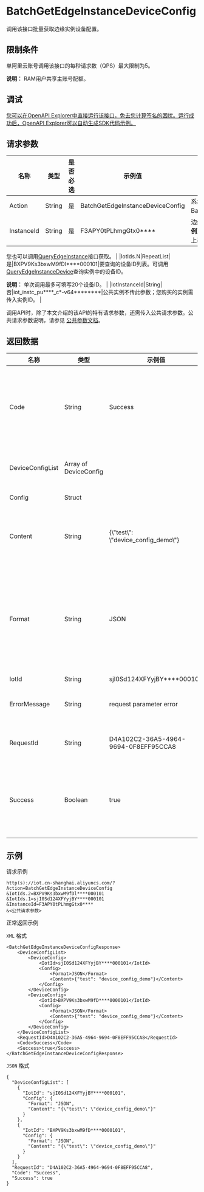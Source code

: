 # BatchGetEdgeInstanceDeviceConfig

调用该接口批量获取边缘实例设备配置。

## 限制条件

单阿里云账号调用该接口的每秒请求数（QPS）最大限制为5。

**说明：** RAM用户共享主账号配额。

## 调试

[您可以在OpenAPI Explorer中直接运行该接口，免去您计算签名的困扰。运行成功后，OpenAPI Explorer可以自动生成SDK代码示例。](https://api.aliyun.com/#product=Iot&api=BatchGetEdgeInstanceDeviceConfig&type=RPC&version=2018-01-20)

## 请求参数

|名称|类型|是否必选|示例值|描述|
|--|--|----|---|--|
|Action|String|是|BatchGetEdgeInstanceDeviceConfig|系统规定参数。取值：BatchGetEdgeInstanceDeviceConfig。 |
|InstanceId|String|是|F3APY0tPLhmgGtx0\*\*\*\*|边缘实例ID。在[边缘计算控制台](https://iot.console.aliyun.com/le/instance/list)的**边缘实例**页面中，鼠标悬浮在目标边缘实例名称上获取ID。

 您也可以调用[QueryEdgeInstance](~~135214~~)接口获取。 |
|IotIds.N|RepeatList|是|BXPV9Ks3bxwM9fDl\*\*\*\*000101|要查询的设备ID列表。可调用[QueryEdgeInstanceDevice](~~135261~~)查询实例中的设备ID。

 **说明：** 单次调用最多可填写20个设备ID。 |
|IotInstanceId|String|否|iot\_instc\_pu\*\*\*\*\_c\*-v64\*\*\*\*\*\*\*\*|公共实例不传此参数；您购买的实例需传入实例ID。 |

调用API时，除了本文介绍的该API的特有请求参数，还需传入公共请求参数。公共请求参数说明，请参见 [公共参数文档](~~30561~~)。

## 返回数据

|名称|类型|示例值|描述|
|--|--|---|--|
|Code|String|Success|接口返回码。Success表示成功，其它表示错误码。详情请参见[错误码](~~135200~~)。 |
|DeviceConfigList|Array of DeviceConfig| |调用成功时，返回的设备配置数据。 |
|Config|Struct| |设备配置信息。 |
|Content|String|\{\\"test\\": \\"device\_config\_demo\\"\}|配置内容文本或存储配置内容文件的OSS地址。 |
|Format|String|JSON|配置文件格式。参数值有KV（键值对配置）、JSON（JSON格式）、FILE（配置文件）。 |
|IotId|String|sjI0Sd124XFYyjBY\*\*\*\*000101|设备ID。 |
|ErrorMessage|String|request parameter error|调用失败时，返回的出错信息。 |
|RequestId|String|D4A102C2-36A5-4964-9694-0F8EFF95CCA8|阿里云为该请求生成的唯一标识符。 |
|Success|Boolean|true|表示是否调用成功。true表示调用成功，false表示调用失败。 |

## 示例

请求示例

```
http(s)://iot.cn-shanghai.aliyuncs.com/?Action=BatchGetEdgeInstanceDeviceConfig
&IotIds.2=BXPV9Ks3bxwM9fDl****000101
&IotIds.1=sjI0Sd124XFYyjBY****000101
&InstanceId=F3APY0tPLhmgGtx0****
&<公共请求参数>
```

正常返回示例

`XML` 格式

```
<BatchGetEdgeInstanceDeviceConfigResponse>
    <DeviceConfigList>
        <DeviceConfig>
            <IotId>sjI0Sd124XFYyjBY****000101</IotId>
            <Config>
                <Format>JSON</Format>
                <Content>{"test": "device_config_demo"}</Content>
            </Config>
        </DeviceConfig>
        <DeviceConfig>
            <IotId>BXPV9Ks3bxwM9fD****0000101</IotId>
            <Config>
                <Format>JSON</Format>
                <Content>{"test": "device_config_demo"}</Content>
            </Config>
        </DeviceConfig>
    </DeviceConfigList>
    <RequestId>D4A102C2-36A5-4964-9694-0F8EFF95CCA8</RequestId>
    <Code>Success</Code>
    <Success>true</Success>
</BatchGetEdgeInstanceDeviceConfigResponse>
```

`JSON` 格式

```
{
  "DeviceConfigList": [
    {
      "IotId": "sjI0Sd124XFYyjBY****000101",
      "Config": {
        "Format": "JSON",
        "Content": "{\"test\": \"device_config_demo\"}"
      }
    },
    {
      "IotId": "BXPV9Ks3bxwM9fD****0000101",
      "Config": {
        "Format": "JSON",
        "Content": "{\"test\": \"device_config_demo\"}"
      }
    }
  ],
  "RequestId": "D4A102C2-36A5-4964-9694-0F8EFF95CCA8",
  "Code": "Success",
  "Success": true
}
```

